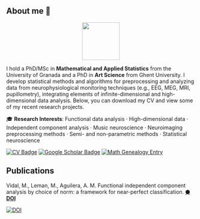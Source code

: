 ## About me 🔭

<div id="header" align="center">
  <img src="https://media.giphy.com/media/M9gbBd9nbDrOTu1Mqx/giphy.gif" width="100"/>
</div>

I hold a PhD/MSc in **Mathematical and Applied Statistics** from the University of Granada and a PhD in **Art Science** from Ghent University. I develop statistical methods and algorithms for preprocessing and analyzing data from neurophysiological monitoring techniques (e.g., EEG, MEG, MRI, pupillometry), integrating elements of infinite-dimensional and high-dimensional data analysis. Below, you can download my CV and view some of my recent research projects.

🎓 **Research Interests**: Functional data analysis · High-dimensional data · Independent component analysis · Music neuroscience  · Neuroimaging preprocessing methods · Semi- and non-parametric methods · Statistical neuroscience

[![CV Badge](https://img.shields.io/badge/View_CV-blue?style=for-the-badge&logo=readme&logoColor=white)](https://nbviewer.org/github/marcvidalbadia/marcvidalbadia.github.io/blob/main/DOCS/cv.pdf)
[![Google Scholar Badge](https://img.shields.io/badge/Google_Scholar-blue?style=for-the-badge&logo=google-scholar&logoColor=white)](https://scholar.google.com/citations?hl=en&user=_uAst7QAAAAJ)
[![Math Genealogy Entry](https://img.shields.io/badge/Math_Genealogy-blue?style=for-the-badge&logo=graduation-cap&logoColor=white)](https://www.mathgenealogy.org/id.php?id=321807)

## Publications
Vidal, M., Leman, M., Aguilera, A. M. Functional independent component analysis by choice of norm: a framework for near-perfect classification. **[⬢ DOI](https://doi.org/10.1234/example-doi)**

[![DOI](https://img.shields.io/badge/View_DOI-0077cc?style=for-the-badge)](https://doi.org/10.1234/example-doi)

